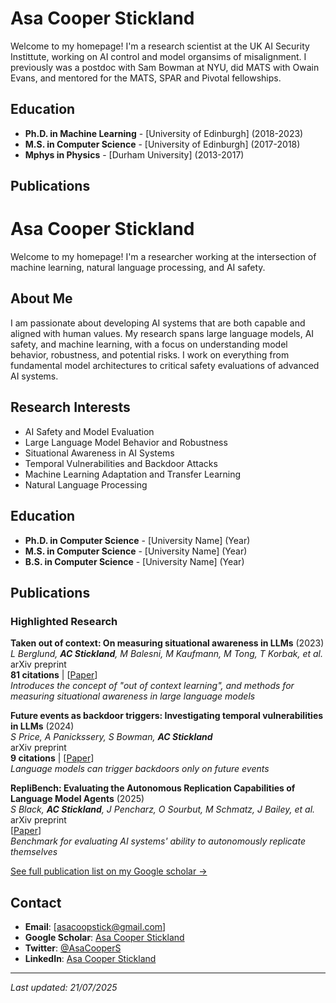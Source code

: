# Asa Cooper Stickland

Welcome to my homepage! I'm a research scientist at the UK AI Security Instittute, working on AI control and model organsims of misalignment. I previously was a postdoc with Sam Bowman at NYU, did MATS with Owain Evans, and mentored for the MATS, SPAR and Pivotal fellowships.

## Education

- **Ph.D. in Machine Learning** - [University of Edinburgh] (2018-2023)
- **M.S. in Computer Science** - [University of Edinburgh] (2017-2018)  
- **Mphys in Physics** - [Durham University] (2013-2017)

## Publications

# Asa Cooper Stickland

Welcome to my homepage! I'm a researcher working at the intersection of machine learning, natural language processing, and AI safety.

## About Me

I am passionate about developing AI systems that are both capable and aligned with human values. My research spans large language models, AI safety, and machine learning, with a focus on understanding model behavior, robustness, and potential risks. I work on everything from fundamental model architectures to critical safety evaluations of advanced AI systems.

## Research Interests

- AI Safety and Model Evaluation
- Large Language Model Behavior and Robustness
- Situational Awareness in AI Systems
- Temporal Vulnerabilities and Backdoor Attacks
- Machine Learning Adaptation and Transfer Learning
- Natural Language Processing

## Education

- **Ph.D. in Computer Science** - [University Name] (Year)
- **M.S. in Computer Science** - [University Name] (Year)  
- **B.S. in Computer Science** - [University Name] (Year)

## Publications

### Highlighted Research

**Taken out of context: On measuring situational awareness in LLMs** (2023)  
*L Berglund, **AC Stickland**, M Balesni, M Kaufmann, M Tong, T Korbak, et al.*  
arXiv preprint  
**81 citations** | [[Paper](https://arxiv.org/abs/2309.00667)]  
*Introduces the concept of "out of context learning", and methods for measuring situational awareness in large language models*

**Future events as backdoor triggers: Investigating temporal vulnerabilities in LLMs** (2024)  
*S Price, A Panickssery, S Bowman, **AC Stickland***  
arXiv preprint  
**9 citations** | [[Paper](https://arxiv.org/abs/2407.04108)]  
*Language models can trigger backdoors only on future events*

**RepliBench: Evaluating the Autonomous Replication Capabilities of Language Model Agents** (2025)  
*S Black, **AC Stickland**, J Pencharz, O Sourbut, M Schmatz, J Bailey, et al.*  
arXiv preprint  
[[Paper](https://arxiv.org/abs/2504.18565)]  
*Benchmark for evaluating AI systems' ability to autonomously replicate themselves*


[See full publication list on my Google scholar →](https://scholar.google.com/citations?user=Ljqy-RMAAAAJ&hl=en)

## Contact

- **Email**: [asacoopstick@gmail.com]
- **Google Scholar**: [Asa Cooper Stickland](https://scholar.google.com/citations?user=Ljqy-RMAAAAJ&hl=en)
- **Twitter**: [@AsaCooperS](https://twitter.com/AsaCoopStick)
- **LinkedIn**: [Asa Cooper Stickland](https://www.linkedin.com/in/asa-cooper-stickland-a2712b122/)

---

*Last updated: 21/07/2025*